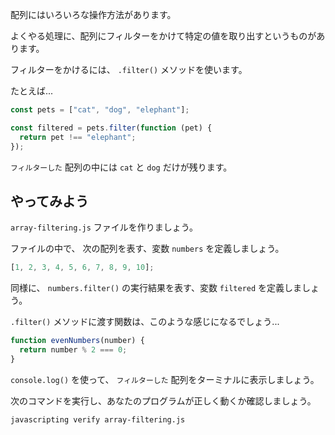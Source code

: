配列にはいろいろな操作方法があります。

よくやる処理に、配列にフィルターをかけて特定の値を取り出すというものがあります。

フィルターをかけるには、 `.filter()` メソッドを使います。

たとえば...

```js
const pets = ["cat", "dog", "elephant"];

const filtered = pets.filter(function (pet) {
  return pet !== "elephant";
});
```

`フィルターした` 配列の中には `cat` と `dog` だけが残ります。

## やってみよう

`array-filtering.js` ファイルを作りましょう。

ファイルの中で、 次の配列を表す、変数 `numbers` を定義しましょう。

```js
[1, 2, 3, 4, 5, 6, 7, 8, 9, 10];
```

同様に、 `numbers.filter()` の実行結果を表す、変数 `filtered` を定義しましょう。

`.filter()` メソッドに渡す関数は、このような感じになるでしょう...

```js
function evenNumbers(number) {
  return number % 2 === 0;
}
```

`console.log()` を使って、 `フィルターした` 配列をターミナルに表示しましょう。

次のコマンドを実行し、あなたのプログラムが正しく動くか確認しましょう。

```bash
javascripting verify array-filtering.js
```
